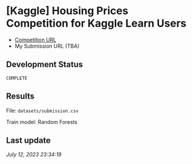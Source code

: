 # [Kaggle] Housing Prices Competition for Kaggle Learn Users

- [Competition URL](https://www.kaggle.com/competitions/home-data-for-ml-course/overview)
- My Submission URL (TBA)

## Development Status
`COMPLETE`

## Results
File: `datasets/submission.csv`

Train model: Random Forests

## Last update
*July 12, 2023 23:34:19*
